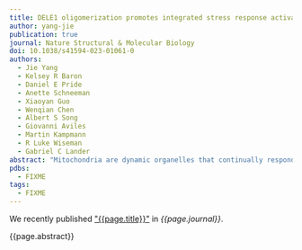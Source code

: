 ```yaml
---
title: DELE1 oligomerization promotes integrated stress response activation
author: yang-jie
publication: true
journal: Nature Structural & Molecular Biology
doi: 10.1038/s41594-023-01061-0
authors:
  - Jie Yang
  - Kelsey R Baron
  - Daniel E Pride
  - Anette Schneeman
  - Xiaoyan Guo
  - Wenqian Chen
  - Albert S Song
  - Giovanni Aviles
  - Martin Kampmann
  - R Luke Wiseman
  - Gabriel C Lander  
abstract: "Mitochondria are dynamic organelles that continually respond to cellular stress. Recent studies have demonstrated that mitochondrial stress is relayed from mitochondria to the cytosol by the release of a proteolytic fragment of DELE1 that binds to the eIF2α kinase HRI to initiate integrated stress response (ISR) signaling. We report the cryo-electron microscopy structure of the C-terminal cleavage product of human DELE1, which assembles into a high-order oligomer. The oligomer consists of eight DELE1 monomers that assemble with D4 symmetry via two sets of hydrophobic inter-subunit interactions. We identified the key residues involved in DELE1 oligomerization, and confirmed their role in stabilizing the octamer in vitro and in cells using mutagenesis. We further show that assembly-impaired DELE1 mutants are compromised in their ability to induce HRI-dependent ISR activation in cell culture models. Together, our findings provide molecular insights into the activity of DELE1 and how it signals to promote ISR activity following mitochondrial insult."
pdbs:
  - FIXME
tags:
  - FIXME
---
```


We recently published ["{{page.title}}"](https://doi.org/{{page.doi}}) in *{{page.journal}}*.

{{page.abstract}}
